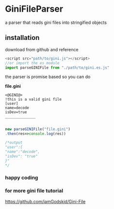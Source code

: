 # GiniFileParser
a parser that reads gini files into stringified objects

## installation
download from github and reference

```javascript
<script src="path/to/gini.js"></script>
//or import the es module
import parseGINIFile from "./path/to/gini.es.js"
```

the parser is promise based so you can do

**file.gini**
```gini
<@GINI@>
!this is a valid gini file
[user]
name=decode
isDev=true
______________

```


```javascript

new parseGINIFile("file.gini")
.then(res=>console.log(res))

/*output 
"user":{
"name":"decode",
"isDev": "true"
}"
*/
```
### happy coding
### for more gini file tutorial
https://github.com/iamGodskid/Gini-File
